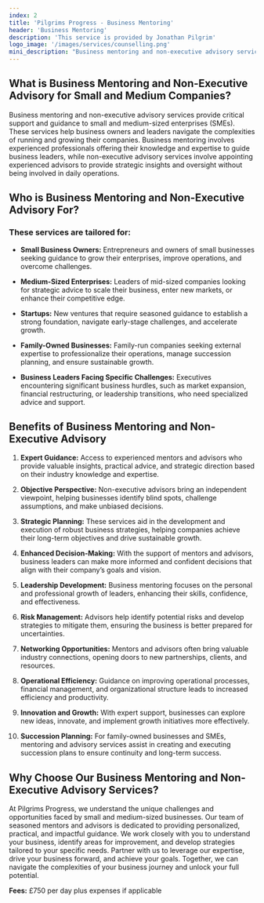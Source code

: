 ```yaml
---
index: 2
title: 'Pilgrims Progress - Business Mentoring'
header: 'Business Mentoring'
description: 'This service is provided by Jonathan Pilgrim'
logo_image: '/images/services/counselling.png'
mini_description: "Business mentoring and non-executive advisory services provide critical support and guidance to small and medium-sized enterprises (SMEs). These services help business owners and leaders navigate the complexities of running and growing their companies. Business mentoring involves experienced professionals offering their knowledge and expertise to guide business leaders, while non-executive advisory services involve appointing experienced advisors to provide strategic insights and oversight without being involved in daily operations. "
---
```


## What is Business Mentoring and Non-Executive Advisory for Small and Medium Companies? 

Business mentoring and non-executive advisory services provide critical support and guidance to small and medium-sized enterprises (SMEs). These services help business owners and leaders navigate the complexities of running and growing their companies. Business mentoring involves experienced professionals offering their knowledge and expertise to guide business leaders, while non-executive advisory services involve appointing experienced advisors to provide strategic insights and oversight without being involved in daily operations. 

## Who is Business Mentoring and Non-Executive Advisory For? 
### These services are tailored for: 

- **Small Business Owners:** Entrepreneurs and owners of small businesses seeking guidance to grow their enterprises, improve operations, and overcome challenges. 

- **Medium-Sized Enterprises:** Leaders of mid-sized companies looking for strategic advice to scale their business, enter new markets, or enhance their competitive edge. 

- **Startups:** New ventures that require seasoned guidance to establish a strong foundation, navigate early-stage challenges, and accelerate growth. 

- **Family-Owned Businesses:** Family-run companies seeking external expertise to professionalize their operations, manage succession planning, and ensure sustainable growth. 

- **Business Leaders Facing Specific Challenges:** Executives encountering significant business hurdles, such as market expansion, financial restructuring, or leadership transitions, who need specialized advice and support. 

## Benefits of Business Mentoring and Non-Executive Advisory 

1. **Expert Guidance:** Access to experienced mentors and advisors who provide valuable insights, practical advice, and strategic direction based on their industry knowledge and expertise. 

2. **Objective Perspective:** Non-executive advisors bring an independent viewpoint, helping businesses identify blind spots, challenge assumptions, and make unbiased decisions. 

3. **Strategic Planning:** These services aid in the development and execution of robust business strategies, helping companies achieve their long-term objectives and drive sustainable growth. 

4. **Enhanced Decision-Making:** With the support of mentors and advisors, business leaders can make more informed and confident decisions that align with their company’s goals and vision. 

5. **Leadership Development:** Business mentoring focuses on the personal and professional growth of leaders, enhancing their skills, confidence, and effectiveness. 

6. **Risk Management:** Advisors help identify potential risks and develop strategies to mitigate them, ensuring the business is better prepared for uncertainties. 

7. **Networking Opportunities:** Mentors and advisors often bring valuable industry connections, opening doors to new partnerships, clients, and resources. 

8. **Operational Efficiency:** Guidance on improving operational processes, financial management, and organizational structure leads to increased efficiency and productivity. 

9. **Innovation and Growth:** With expert support, businesses can explore new ideas, innovate, and implement growth initiatives more effectively. 

10. **Succession Planning:** For family-owned businesses and SMEs, mentoring and advisory services assist in creating and executing succession plans to ensure continuity and long-term success. 

## Why Choose Our Business Mentoring and Non-Executive Advisory Services? 

At Pilgrims Progress, we understand the unique challenges and opportunities faced by small and medium-sized businesses. Our team of seasoned mentors and advisors is dedicated to providing personalized, practical, and impactful guidance. We work closely with you to understand your business, identify areas for improvement, and develop strategies tailored to your specific needs. Partner with us to leverage our expertise, drive your business forward, and achieve your goals. Together, we can navigate the complexities of your business journey and unlock your full potential. 

 
**Fees:** £750 per day plus expenses if applicable  